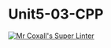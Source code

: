 # Unit5-03-CPP
[![Mr Coxall's Super Linter](https://github.com/ICS3U-Programming-Patrice-P/Unit5-03-CPP/workflows/Mr%20Coxall's%20Super%20Linter/badge.svg)](https://github.com/ICS3U-Programming-Patrice-P/Unit5-03-CPP/actions/)

